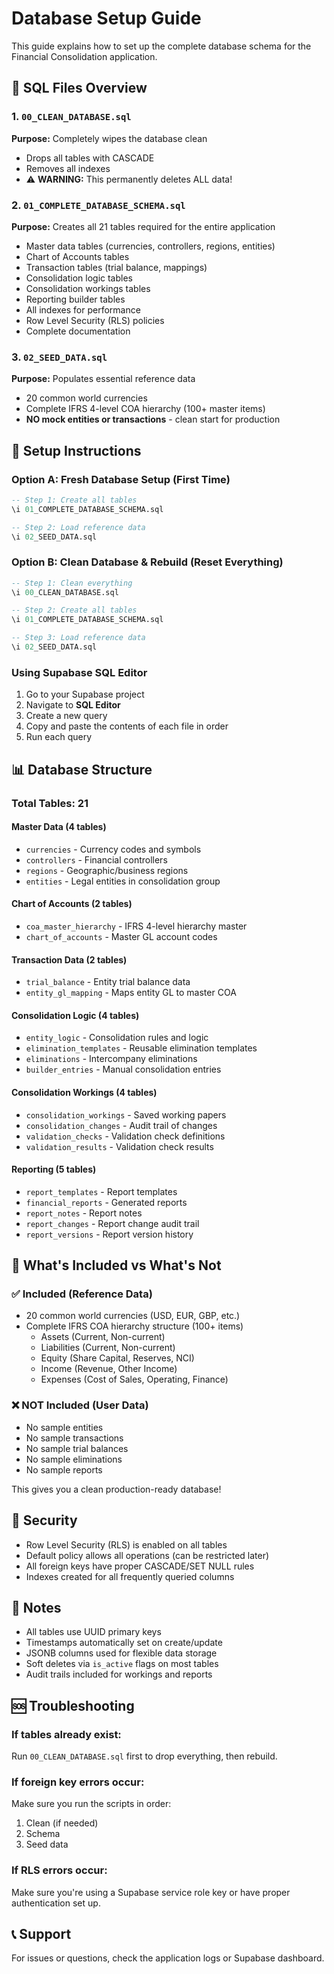 # Database Setup Guide

This guide explains how to set up the complete database schema for the Financial Consolidation application.

## 📁 SQL Files Overview

### 1. `00_CLEAN_DATABASE.sql`
**Purpose:** Completely wipes the database clean
- Drops all tables with CASCADE
- Removes all indexes
- ⚠️ **WARNING:** This permanently deletes ALL data!

### 2. `01_COMPLETE_DATABASE_SCHEMA.sql`
**Purpose:** Creates all 21 tables required for the entire application
- Master data tables (currencies, controllers, regions, entities)
- Chart of Accounts tables
- Transaction tables (trial balance, mappings)
- Consolidation logic tables
- Consolidation workings tables
- Reporting builder tables
- All indexes for performance
- Row Level Security (RLS) policies
- Complete documentation

### 3. `02_SEED_DATA.sql`
**Purpose:** Populates essential reference data
- 20 common world currencies
- Complete IFRS 4-level COA hierarchy (100+ master items)
- **NO mock entities or transactions** - clean start for production

## 🚀 Setup Instructions

### Option A: Fresh Database Setup (First Time)

```sql
-- Step 1: Create all tables
\i 01_COMPLETE_DATABASE_SCHEMA.sql

-- Step 2: Load reference data
\i 02_SEED_DATA.sql
```

### Option B: Clean Database & Rebuild (Reset Everything)

```sql
-- Step 1: Clean everything
\i 00_CLEAN_DATABASE.sql

-- Step 2: Create all tables
\i 01_COMPLETE_DATABASE_SCHEMA.sql

-- Step 3: Load reference data
\i 02_SEED_DATA.sql
```

### Using Supabase SQL Editor

1. Go to your Supabase project
2. Navigate to **SQL Editor**
3. Create a new query
4. Copy and paste the contents of each file in order
5. Run each query

## 📊 Database Structure

### Total Tables: 21

#### Master Data (4 tables)
- `currencies` - Currency codes and symbols
- `controllers` - Financial controllers
- `regions` - Geographic/business regions
- `entities` - Legal entities in consolidation group

#### Chart of Accounts (2 tables)
- `coa_master_hierarchy` - IFRS 4-level hierarchy master
- `chart_of_accounts` - Master GL account codes

#### Transaction Data (2 tables)
- `trial_balance` - Entity trial balance data
- `entity_gl_mapping` - Maps entity GL to master COA

#### Consolidation Logic (4 tables)
- `entity_logic` - Consolidation rules and logic
- `elimination_templates` - Reusable elimination templates
- `eliminations` - Intercompany eliminations
- `builder_entries` - Manual consolidation entries

#### Consolidation Workings (4 tables)
- `consolidation_workings` - Saved working papers
- `consolidation_changes` - Audit trail of changes
- `validation_checks` - Validation check definitions
- `validation_results` - Validation check results

#### Reporting (5 tables)
- `report_templates` - Report templates
- `financial_reports` - Generated reports
- `report_notes` - Report notes
- `report_changes` - Report change audit trail
- `report_versions` - Report version history

## 🎯 What's Included vs What's Not

### ✅ Included (Reference Data)
- 20 common world currencies (USD, EUR, GBP, etc.)
- Complete IFRS COA hierarchy structure (100+ items)
  - Assets (Current, Non-current)
  - Liabilities (Current, Non-current)
  - Equity (Share Capital, Reserves, NCI)
  - Income (Revenue, Other Income)
  - Expenses (Cost of Sales, Operating, Finance)

### ❌ NOT Included (User Data)
- No sample entities
- No sample transactions
- No sample trial balances
- No sample eliminations
- No sample reports

This gives you a clean production-ready database!

## 🔐 Security

- Row Level Security (RLS) is enabled on all tables
- Default policy allows all operations (can be restricted later)
- All foreign keys have proper CASCADE/SET NULL rules
- Indexes created for all frequently queried columns

## 📝 Notes

- All tables use UUID primary keys
- Timestamps automatically set on create/update
- JSONB columns used for flexible data storage
- Soft deletes via `is_active` flags on most tables
- Audit trails included for workings and reports

## 🆘 Troubleshooting

### If tables already exist:
Run `00_CLEAN_DATABASE.sql` first to drop everything, then rebuild.

### If foreign key errors occur:
Make sure you run the scripts in order:
1. Clean (if needed)
2. Schema
3. Seed data

### If RLS errors occur:
Make sure you're using a Supabase service role key or have proper authentication set up.

## 📞 Support

For issues or questions, check the application logs or Supabase dashboard.
